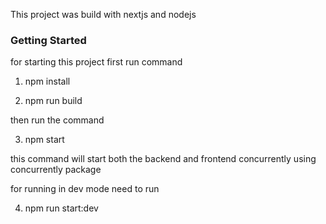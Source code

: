 This project was build with nextjs and nodejs

### Getting Started

for starting this project first run command

1. npm install

2. npm run build

then run the command

3. npm start

this command will start both the backend and frontend concurrently using concurrently package

for running in dev mode need to run

4. npm run start:dev
